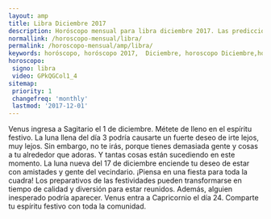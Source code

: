 ```yaml
---
layout: amp
title: Libra Diciembre 2017 
description: Horóscopo mensual para libra diciembre 2017. Las predicciones de amor, trabajo, vida personal gratis.
normallink: /horoscopo-mensual/libra/
permalink: /horoscopo-mensual/amp/libra/
keywords: horóscopo, horóscopo 2017,  Diciembre, horoscopo Diciembre,horóscopo esperanza gracia, horoscop, horóscopos gratis, horoscopo libra, horoscopo libra 2017, Tarot, Astrologia, Zodíaco, libra, horoscopo gratis, horoscopo del mes 
horoscopo:
 signo: libra
 video: GPkQGCol1_4
sitemap:
 priority: 1
 changefreq: 'monthly'
 lastmod: '2017-12-01'
---
```


 Venus ingresa a Sagitario el 1 de diciembre. Métete de lleno en el espíritu festivo. La luna llena del día 3 podría causarte un fuerte deseo de irte lejos, muy lejos. Sin embargo, no te irás, porque tienes demasiada gente y cosas a tu alrededor que adoras. Y tantas cosas están sucediendo en este momento. La luna nueva del 17 de diciembre enciende tu deseo de estar con amistades y gente del vecindario. ¡Piensa en una fiesta para toda la cuadra! Los preparativos de las festividades pueden transformarse en tiempo de calidad y diversión para estar reunidos. Además, alguien inesperado podría aparecer. Venus entra a Capricornio el día 24. Comparte tu espíritu festivo con toda la comunidad. 
